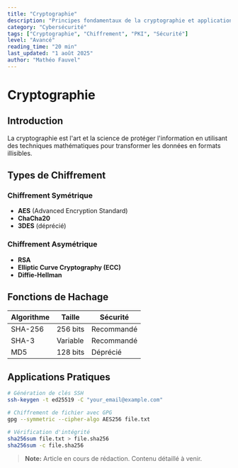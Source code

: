 ```yaml
---
title: "Cryptographie"
description: "Principes fondamentaux de la cryptographie et applications en sécurité informatique"
category: "Cybersécurité"
tags: ["Cryptographie", "Chiffrement", "PKI", "Sécurité"]
level: "Avancé"
reading_time: "20 min"
last_updated: "1 août 2025"
author: "Mathéo Fauvel"
---
```


# Cryptographie

## Introduction

La cryptographie est l'art et la science de protéger l'information en utilisant des techniques mathématiques pour transformer les données en formats illisibles.

## Types de Chiffrement

### Chiffrement Symétrique

- **AES** (Advanced Encryption Standard)
- **ChaCha20**
- **3DES** (déprécié)

### Chiffrement Asymétrique

- **RSA**
- **Elliptic Curve Cryptography (ECC)**
- **Diffie-Hellman**

## Fonctions de Hachage

| Algorithme | Taille | Sécurité |
|------------|--------|----------|
| SHA-256 | 256 bits | Recommandé |
| SHA-3 | Variable | Recommandé |
| MD5 | 128 bits | Déprécié |

## Applications Pratiques

```bash
# Génération de clés SSH
ssh-keygen -t ed25519 -C "your_email@example.com"

# Chiffrement de fichier avec GPG
gpg --symmetric --cipher-algo AES256 file.txt

# Vérification d'intégrité
sha256sum file.txt > file.sha256
sha256sum -c file.sha256
```

> **Note:** Article en cours de rédaction. Contenu détaillé à venir. 